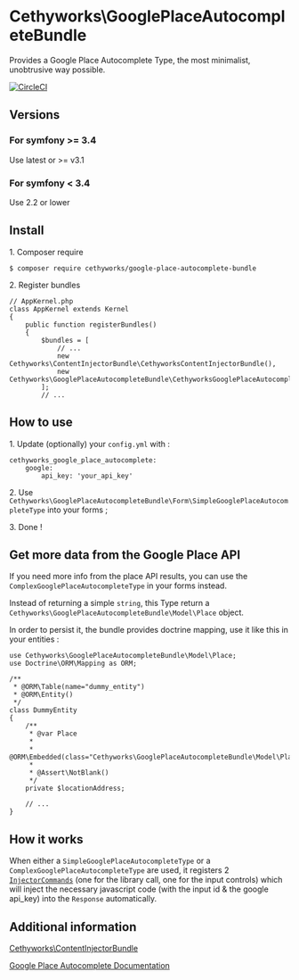 Cethyworks\GooglePlaceAutocompleteBundle
===
Provides a Google Place Autocomplete Type, the most minimalist, unobtrusive way possible.

[![CircleCI](https://circleci.com/gh/Cethy/GooglePlaceAutocompleteBundle/tree/master.svg?style=shield)](https://circleci.com/gh/Cethy/GooglePlaceAutocompleteBundle/tree/master)

## Versions
### For symfony >= 3.4
Use latest or >= v3.1

### For symfony < 3.4
Use 2.2 or lower


## Install

1\. Composer require

    $ composer require cethyworks/google-place-autocomplete-bundle

2\. Register bundles

    // AppKernel.php
    class AppKernel extends Kernel
    {
        public function registerBundles()
        {
            $bundles = [
                // ...
                new Cethyworks\ContentInjectorBundle\CethyworksContentInjectorBundle(),
                new Cethyworks\GooglePlaceAutocompleteBundle\CethyworksGooglePlaceAutocompleteBundle(),
            ];
            // ...


## How to use
1\. Update (optionally) your `config.yml` with :

    cethyworks_google_place_autocomplete:
        google:
            api_key: 'your_api_key'

2\. Use `Cethyworks\GooglePlaceAutocompleteBundle\Form\SimpleGooglePlaceAutocompleteType` into your forms ;
  
3\. Done !


## Get more data from the Google Place API
If you need more info from the place API results, you can use the `ComplexGooglePlaceAutocompleteType` in your forms instead.

Instead of returning a simple `string`, this Type return a `Cethyworks\GooglePlaceAutocompleteBundle\Model\Place` object.   

In order to persist it, the bundle provides doctrine mapping, use it like this in your entities :

    use Cethyworks\GooglePlaceAutocompleteBundle\Model\Place;
    use Doctrine\ORM\Mapping as ORM;

    /**
     * @ORM\Table(name="dummy_entity")
     * @ORM\Entity()
     */
    class DummyEntity
    {
        /**
         * @var Place
         *
         * @ORM\Embedded(class="Cethyworks\GooglePlaceAutocompleteBundle\Model\Place")
         *
         * @Assert\NotBlank()
         */
        private $locationAddress;
        
        // ...
    }

## How it works
When either a `SimpleGooglePlaceAutocompleteType` or a `ComplexGooglePlaceAutocompleteType` are used, 
it registers 2 [`InjectorCommands`](https://github.com/Cethy/ContentInjectorBundle#cethyworkscontentinjectorbundle) (one for the library call, one for the input controls) 
which will inject the necessary javascript code (with the input id & the google api_key) into the `Response` automatically.

## Additional information
[Cethyworks\ContentInjectorBundle](https://github.com/Cethy/ContentInjectorBundle)

[Google Place Autocomplete Documentation](https://developers.google.com/maps/documentation/javascript/examples/places-autocomplete)
